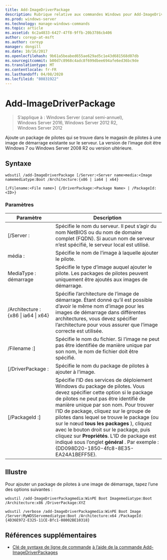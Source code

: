 ```yaml
---
title: Add-ImageDriverPackage
description: Rubrique relative aux commandes Windows pour Add-ImageDriverPackage, qui ajoute un package de pilotes qui se trouve dans le magasin de pilotes à une image de démarrage existante sur le serveur.
ms.prod: windows-server
ms.technology: manage-windows-commands
ms.topic: article
ms.assetid: 6c2a4833-6427-47f8-9ffb-20b3786cb406
author: coreyp-at-msft
ms.author: coreyp
manager: dongill
ms.date: 10/16/2017
ms.openlocfilehash: 9b61a5beabed655ae629ad5c1e43d681568d07db
ms.sourcegitcommit: b00d7c8968c4adc8f699dbee694afe6ed36bc9de
ms.translationtype: MT
ms.contentlocale: fr-FR
ms.lasthandoff: 04/08/2020
ms.locfileid: "80831922"
---
```

# <a name="add-imagedriverpackage"></a>Add-ImageDriverPackage

>S’applique à : Windows Server (canal semi-annuel), Windows Server 2016, Windows Server 2012 R2, Windows Server 2012

Ajoute un package de pilotes qui se trouve dans le magasin de pilotes à une image de démarrage existante sur le serveur. La version de l’image doit être Windows 7 ou Windows Server 2008 R2 ou version ultérieure.

## <a name="syntax"></a>Syntaxe
```
wdsutil /add-ImageDriverPackage [/Server:<Server name>media:<Image namemediatype:Boot /Architecture:{x86 | ia64 | x64} 
```
```
[/Filename:<File name>] {/DriverPackage:<Package Name> | /PackageId:<ID>}
```
### <a name="parameters"></a>Paramètres

|                 Paramètre                  |                                                                                                                                                                                                            Description                                                                                                                                                                                                             |
|--------------------------------------------|------------------------------------------------------------------------------------------------------------------------------------------------------------------------------------------------------------------------------------------------------------------------------------------------------------------------------------------------------------------------------------------------------------------------------------|
|           [/Server :<Server name>           |                                                                                                                                               Spécifie le nom du serveur. Il peut s’agir du nom NetBIOS ou du nom de domaine complet (FQDN). Si aucun nom de serveur n’est spécifié, le serveur local est utilisé.                                                                                                                                                |
|             média :<Image name>             |                                                                                                                                                                                       Spécifie le nom de l’image à laquelle ajouter le pilote.                                                                                                                                                                                        |
|               MediaType : démarrage               |                                                                                                                                                                Spécifie le type d’image auquel ajouter le pilote. Les packages de pilotes peuvent uniquement être ajoutés aux images de démarrage.                                                                                                                                                                 |
| /Architecture : {x86 &#124; ia64 &#124; x64} |                                                                                                       Spécifie l’architecture de l’image de démarrage. Étant donné qu’il est possible d’avoir le même nom d’image pour les images de démarrage dans différentes architectures, vous devez spécifier l’architecture pour vous assurer que l’image correcte est utilisée.                                                                                                        |
|           /Filename :<File name>]           |                                                                                                                                                        Spécifie le nom du fichier. Si l’image ne peut pas être identifiée de manière unique par son nom, le nom de fichier doit être spécifié.                                                                                                                                                        |
|           [/DriverPackage :<Name>           |                                                                                                                                                                                   Spécifie le nom du package de pilotes à ajouter à l’image.                                                                                                                                                                                    |
|             [/PackageId :<ID>]              | Spécifie l’ID des services de déploiement Windows du package de pilotes. Vous devez spécifier cette option si le package de pilotes ne peut pas être identifié de manière unique par son nom. Pour trouver l’ID de package, cliquez sur le groupe de pilotes dans lequel se trouve le package (ou sur le nœud **tous les packages** ), cliquez avec le bouton droit sur le package, puis cliquez sur **Propriétés**. L’ID de package est indiqué sous l’onglet **général** . Par exemple : {DD098D20-1850-4fc8-8E35-EA24A1BEFF5E}. |

## <a name="examples"></a><a name=BKMK_examples></a>Illustre
Pour ajouter un package de pilotes à une image de démarrage, tapez l’une des options suivantes :
```
wdsutil /add-ImageDriverPackagmedia:WinPE Boot Imagemediatype:Boot /Architecture:x86 /DriverPackage:XYZ
```
```
wdsutil /verbose /add-ImageDriverPackagmedia:WinPE Boot Image /Server:MyWDSServemediatype:Boot /Architecture:x64 /PackageId:{4D36E972-E325-11CE-Bfc1-08002BE10318}
```
## <a name="additional-references"></a>Références supplémentaires
- [Clé de syntaxe de ligne de commande](command-line-syntax-key.md)
[à l’aide de la commande Add-ImageDriverPackages](using-the-add-imagedriverpackages-command.md)
